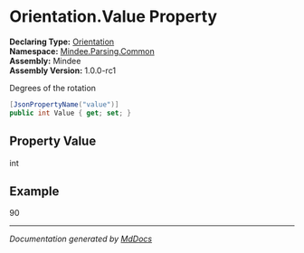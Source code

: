 ﻿<!--  
  <auto-generated>   
    The contents of this file were generated by a tool.  
    Changes to this file may be list if the file is regenerated  
  </auto-generated>   
-->

# Orientation.Value Property

**Declaring Type:** [Orientation](../index.md)  
**Namespace:** [Mindee.Parsing.Common](../../index.md)  
**Assembly:** Mindee  
**Assembly Version:** 1.0.0\-rc1

Degrees of the rotation

```csharp
[JsonPropertyName("value")]
public int Value { get; set; }
```

## Property Value

int

## Example

90

___

*Documentation generated by [MdDocs](https://github.com/ap0llo/mddocs)*
